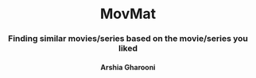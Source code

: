 <h1 align="center">
  <br>
  MovMat
  <br>
</h1>

<h3 align="center">Finding similar movies/series based on the movie/series you liked</h3>
<h4 align="center">Arshia Gharooni</h4>
